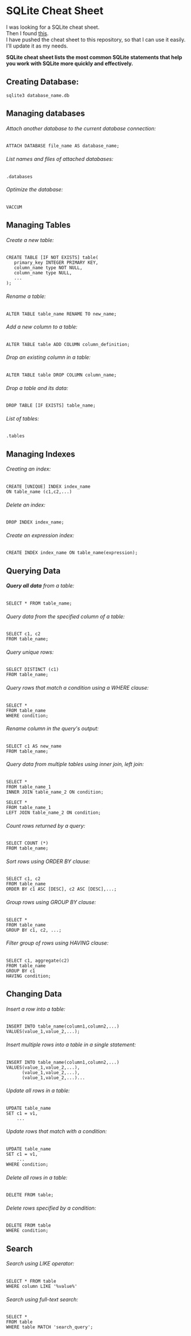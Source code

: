# SQLite Cheat Sheet  

I was looking for a SQLite cheat sheet.  
Then I found [this](http://www.sqlitetutorial.net/sqlite-cheat-sheet/).  
I have pushed the cheat sheet to this repository, so that I can use it easily.  
I'll update it as my needs.  

**SQLite cheat sheet lists the most common SQLite statements that help you work with SQLite more quickly and effectively.**  

## Creating Database:

```  
sqlite3 database_name.db
```  

## Managing databases  
###### Attach another database to the current database connection:  

```  
ATTACH DATABASE file_name AS database_name;  
```  

###### List names and files of attached databases:

```  
.databases
```  

###### Optimize the database:  
```  
VACCUM  
```  

## Managing Tables  
###### Create a new table:  
```  
CREATE TABLE [IF NOT EXISTS] table(  
   primary_key INTEGER PRIMARY KEY,  
   column_name type NOT NULL,  
   column_name type NULL,  
   ...  
);  
```  

###### Rename a table:  

```  
ALTER TABLE table_name RENAME TO new_name;  
```  

###### Add a new column to a table:  

```  
ALTER TABLE table ADD COLUMN column_definition;  
```  

###### Drop an existing column in a table:  
```  
ALTER TABLE table DROP COLUMN column_name;  
```  

###### Drop a table and its data:  
```  
DROP TABLE [IF EXISTS] table_name;  
```  

###### List of tables:
```  
.tables
```  

## Managing Indexes  

###### Creating an index:  
  
```  
CREATE [UNIQUE] INDEX index_name  
ON table_name (c1,c2,...)  
```  

###### Delete an index:  

```  
DROP INDEX index_name;  
```  

###### Create an expression index:  

```  
CREATE INDEX index_name ON table_name(expression);  
```  

## Querying Data

###### **Query all data** from a table:

```  
SELECT * FROM table_name;  
```  

###### Query data from the specified column of a table:  

```  
SELECT c1, c2  
FROM table_name;  
```  

###### Query unique rows:  

```  
SELECT DISTINCT (c1)  
FROM table_name;  
```  

###### Query rows that match a condition using a WHERE clause:

```  
SELECT *  
FROM table_name  
WHERE condition;  
```  

###### Rename column in the query's output:  

```  
SELECT c1 AS new_name  
FROM table_name;  
```  

###### Query data from multiple tables using inner join, left join:

```  
SELECT *   
FROM table_name_1  
INNER JOIN table_name_2 ON condition;  
```  

```  
SELECT *  
FROM table_name_1  
LEFT JOIN table_name_2 ON condition;  
```  

###### Count rows returned by a query:
```  
SELECT COUNT (*)  
FROM table_name;  
```  

###### Sort rows using ORDER BY clause:  

```  
SELECT c1, c2  
FROM table_name  
ORDER BY c1 ASC [DESC], c2 ASC [DESC],...;  
```  

###### Group rows using GROUP BY clause:  
```  
SELECT *  
FROM table_name  
GROUP BY c1, c2, ...;  
```  

###### Filter group of rows using HAVING clause:  
```  
SELECT c1, aggregate(c2)  
FROM table_name  
GROUP BY c1  
HAVING condition;  
```  

## Changing Data
###### Insert a row into a table:  

```  
INSERT INTO table_name(column1,column2,...)  
VALUES(value_1,value_2,...);  
```  

###### Insert multiple rows into a table in a single statement:
```  
INSERT INTO table_name(column1,column2,...)  
VALUES(value_1,value_2,...),  
      (value_1,value_2,...),  
      (value_1,value_2,...)...  
```  

###### Update all rows in a table:  
```  
UPDATE table_name  
SET c1 = v1,  
    ...  
```  

###### Update rows that match with a condition:  
```  
UPDATE table_name  
SET c1 = v1,  
    ...  
WHERE condition;  
```  

###### Delete all rows in a table:  
```  
DELETE FROM table;  
```  

###### Delete rows specified by a condition:  
```  
DELETE FROM table  
WHERE condition;  
```  

## Search  
###### Search using LIKE operator:  
```  
SELECT * FROM table  
WHERE column LIKE '%value%'  
```  

###### Search using full-text search:  
```  
SELECT *  
FROM table  
WHERE table MATCH 'search_query';  
```  

